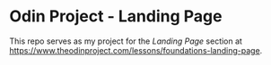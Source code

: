 # Odin Project - Landing Page

This repo serves as my project for the *Landing Page* section at https://www.theodinproject.com/lessons/foundations-landing-page.